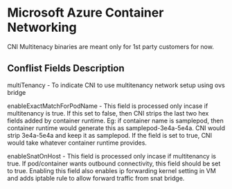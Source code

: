 # Microsoft Azure Container Networking
CNI Multitenacy binaries are meant only for 1st party customers for now.

Conflist Fields Description
---------------------------
multiTenancy - To indicate CNI to use multitenancy network setup using ovs bridge

enableExactMatchForPodName - This field is processed only incase if multitenancy is true.
                             If this set to false, then CNI strips the last two hex fields added by container runtime.
                             Eg: if container name is samplepod, then container runtime would
                             generate this as samplepod-3e4a-5e4a. CNI would strip 3e4a-5e4a and keep it as samplepod.
                             If the field is set to true, CNI would take whatever container runtime provides.

enableSnatOnHost - This field is processed only incase if multitenancy is true. If pod/container wants outbound connectivity,
                    this field should be set to true. Enabling this field also enables ip forwarding kernel setting in VM and adds
                    iptable rule to allow forward traffic from snat bridge.


